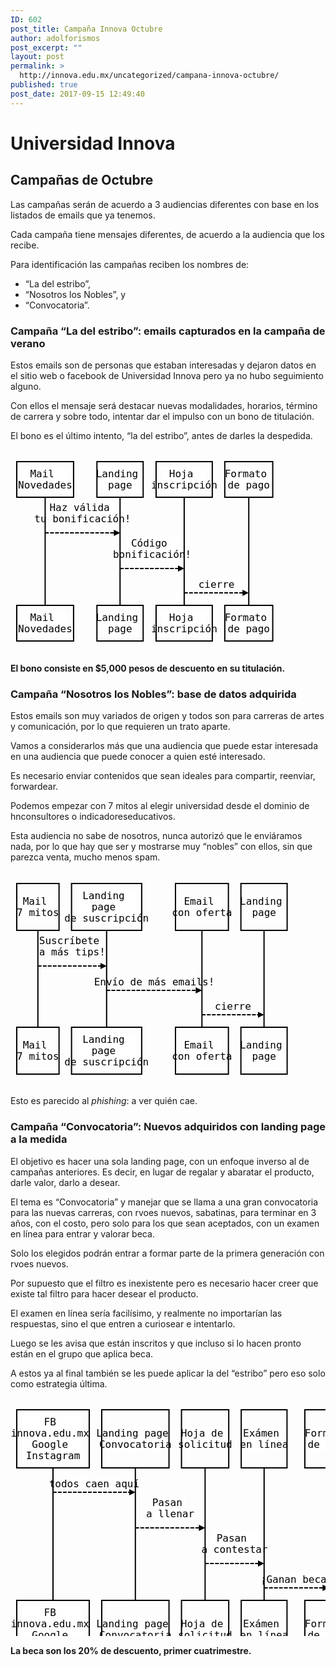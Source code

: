 ```yaml
---
ID: 602
post_title: Campaña Innova Octubre
author: adolforismos
post_excerpt: ""
layout: post
permalink: >
  http://innova.edu.mx/uncategorized/campana-innova-octubre/
published: true
post_date: 2017-09-15 12:49:40
---
```

<h1 id="universidad-innova">Universidad Innova</h1>

<h2 id="campañas-de-octubre">Campañas de Octubre</h2>

Las campañas serán de acuerdo a 3 audiencias diferentes con base en los listados de emails que ya tenemos.

Cada campaña tiene mensajes diferentes, de acuerdo a la audiencia que los recibe.

Para identificación las campañas reciben los nombres de:

<ul>
<li>“La del estribo”, </li>
<li>“Nosotros los Nobles”, y</li>
<li>“Convocatoria”.</li>
</ul>

<h3 id="campaña-la-del-estribo-emails-capturados-en-la-campaña-de-verano">Campaña “La del estribo”: emails capturados en la campaña de verano</h3>

Estos emails son de personas que estaban interesadas y dejaron datos en el sitio web o facebook de Universidad Innova pero ya no hubo seguimiento alguno.

Con ellos el mensaje será destacar nuevas modalidades, horarios, término de carrera y sobre todo, intentar dar el impulso con un bono de titulación.

El bono es el último intento, “la del estribo”, antes de darles la despedida.

<div class="sequence-diagram"><svg height="327" version="1.1" width="449.578125" xmlns="http://www.w3.org/2000/svg" xmlns:xlink="http://www.w3.org/1999/xlink" style="overflow: hidden; position: relative; top: -0.984375px;"><desc style="-webkit-tap-highlight-color: rgba(0, 0, 0, 0);">Created with Raphaël 2.1.2</desc><defs style="-webkit-tap-highlight-color: rgba(0, 0, 0, 0);"><path stroke-linecap="round" d="M5,0 0,2.5 5,5z" id="raphael-marker-block" style="-webkit-tap-highlight-color: rgba(0, 0, 0, 0);"></path><marker id="raphael-marker-endblock55-obj7281" markerHeight="5" markerWidth="5" orient="auto" refX="2.5" refY="2.5" style="-webkit-tap-highlight-color: rgba(0, 0, 0, 0);"><use xmlns:xlink="http://www.w3.org/1999/xlink" xlink:href="#raphael-marker-block" transform="rotate(180 2.5 2.5) scale(1,1)" stroke-width="1.0000" fill="#000" stroke="none" style="-webkit-tap-highlight-color: rgba(0, 0, 0, 0);"></use></marker><marker id="raphael-marker-endblock55-obj7284" markerHeight="5" markerWidth="5" orient="auto" refX="2.5" refY="2.5" style="-webkit-tap-highlight-color: rgba(0, 0, 0, 0);"><use xmlns:xlink="http://www.w3.org/1999/xlink" xlink:href="#raphael-marker-block" transform="rotate(180 2.5 2.5) scale(1,1)" stroke-width="1.0000" fill="#000" stroke="none" style="-webkit-tap-highlight-color: rgba(0, 0, 0, 0);"></use></marker><marker id="raphael-marker-endblock55-obj7287" markerHeight="5" markerWidth="5" orient="auto" refX="2.5" refY="2.5" style="-webkit-tap-highlight-color: rgba(0, 0, 0, 0);"><use xmlns:xlink="http://www.w3.org/1999/xlink" xlink:href="#raphael-marker-block" transform="rotate(180 2.5 2.5) scale(1,1)" stroke-width="1.0000" fill="#000" stroke="none" style="-webkit-tap-highlight-color: rgba(0, 0, 0, 0);"></use></marker></defs><rect x="10" y="20" width="90.921875" height="57" rx="0" ry="0" fill="none" stroke="#000000" stroke-width="2" style="-webkit-tap-highlight-color: rgba(0, 0, 0, 0);"></rect><rect x="20.34375" y="30" width="70.921875" height="37" rx="0" ry="0" fill="#ffffff" stroke="none" style="-webkit-tap-highlight-color: rgba(0, 0, 0, 0);"></rect><text x="55.4609375" y="48.5" text-anchor="middle" font-family="Andale Mono, monospace" font-size="16px" stroke="none" fill="#000000" style="-webkit-tap-highlight-color: rgba(0, 0, 0, 0); text-anchor: middle; font-family: &quot;Andale Mono&quot;, monospace; font-size: 16px;"><tspan dy="-3.5" style="-webkit-tap-highlight-color: rgba(0, 0, 0, 0);">Mail </tspan><tspan dy="18" x="55.4609375" style="-webkit-tap-highlight-color: rgba(0, 0, 0, 0);"> Novedades</tspan></text><rect x="10" y="250" width="90.921875" height="57" rx="0" ry="0" fill="none" stroke="#000000" stroke-width="2" style="-webkit-tap-highlight-color: rgba(0, 0, 0, 0);"></rect><rect x="20.34375" y="260" width="70.921875" height="37" rx="0" ry="0" fill="#ffffff" stroke="none" style="-webkit-tap-highlight-color: rgba(0, 0, 0, 0);"></rect><text x="55.4609375" y="278.5" text-anchor="middle" font-family="Andale Mono, monospace" font-size="16px" stroke="none" fill="#000000" style="-webkit-tap-highlight-color: rgba(0, 0, 0, 0); text-anchor: middle; font-family: &quot;Andale Mono&quot;, monospace; font-size: 16px;"><tspan dy="-3.5" style="-webkit-tap-highlight-color: rgba(0, 0, 0, 0);">Mail </tspan><tspan dy="18" x="55.4609375" style="-webkit-tap-highlight-color: rgba(0, 0, 0, 0);"> Novedades</tspan></text><path fill="none" stroke="#000000" d="M55.4609375,77L55.4609375,250" stroke-width="2" style="-webkit-tap-highlight-color: rgba(0, 0, 0, 0);"></path><rect x="138.28125" y="20" width="73.984375" height="57" rx="0" ry="0" fill="none" stroke="#000000" stroke-width="2" style="-webkit-tap-highlight-color: rgba(0, 0, 0, 0);"></rect><rect x="148.265625" y="30" width="53.984375" height="37" rx="0" ry="0" fill="#ffffff" stroke="none" style="-webkit-tap-highlight-color: rgba(0, 0, 0, 0);"></rect><text x="175.2734375" y="48.5" text-anchor="middle" font-family="Andale Mono, monospace" font-size="16px" stroke="none" fill="#000000" style="-webkit-tap-highlight-color: rgba(0, 0, 0, 0); text-anchor: middle; font-family: &quot;Andale Mono&quot;, monospace; font-size: 16px;"><tspan dy="-3.5" style="-webkit-tap-highlight-color: rgba(0, 0, 0, 0);">Landing </tspan><tspan dy="18" x="175.2734375" style="-webkit-tap-highlight-color: rgba(0, 0, 0, 0);"> page</tspan></text><rect x="138.28125" y="250" width="73.984375" height="57" rx="0" ry="0" fill="none" stroke="#000000" stroke-width="2" style="-webkit-tap-highlight-color: rgba(0, 0, 0, 0);"></rect><rect x="148.265625" y="260" width="53.984375" height="37" rx="0" ry="0" fill="#ffffff" stroke="none" style="-webkit-tap-highlight-color: rgba(0, 0, 0, 0);"></rect><text x="175.2734375" y="278.5" text-anchor="middle" font-family="Andale Mono, monospace" font-size="16px" stroke="none" fill="#000000" style="-webkit-tap-highlight-color: rgba(0, 0, 0, 0); text-anchor: middle; font-family: &quot;Andale Mono&quot;, monospace; font-size: 16px;"><tspan dy="-3.5" style="-webkit-tap-highlight-color: rgba(0, 0, 0, 0);">Landing </tspan><tspan dy="18" x="175.2734375" style="-webkit-tap-highlight-color: rgba(0, 0, 0, 0);"> page</tspan></text><path fill="none" stroke="#000000" d="M175.2734375,77L175.2734375,250" stroke-width="2" style="-webkit-tap-highlight-color: rgba(0, 0, 0, 0);"></path><rect x="232.96875" y="20" width="89.890625" height="57" rx="0" ry="0" fill="none" stroke="#000000" stroke-width="2" style="-webkit-tap-highlight-color: rgba(0, 0, 0, 0);"></rect><rect x="243.359375" y="30" width="69.890625" height="37" rx="0" ry="0" fill="#ffffff" stroke="none" style="-webkit-tap-highlight-color: rgba(0, 0, 0, 0);"></rect><text x="277.9140625" y="48.5" text-anchor="middle" font-family="Andale Mono, monospace" font-size="16px" stroke="none" fill="#000000" style="-webkit-tap-highlight-color: rgba(0, 0, 0, 0); text-anchor: middle; font-family: &quot;Andale Mono&quot;, monospace; font-size: 16px;"><tspan dy="-3.5" style="-webkit-tap-highlight-color: rgba(0, 0, 0, 0);">Hoja </tspan><tspan dy="18" x="277.9140625" style="-webkit-tap-highlight-color: rgba(0, 0, 0, 0);"> inscripción</tspan></text><rect x="232.96875" y="250" width="89.890625" height="57" rx="0" ry="0" fill="none" stroke="#000000" stroke-width="2" style="-webkit-tap-highlight-color: rgba(0, 0, 0, 0);"></rect><rect x="243.359375" y="260" width="69.890625" height="37" rx="0" ry="0" fill="#ffffff" stroke="none" style="-webkit-tap-highlight-color: rgba(0, 0, 0, 0);"></rect><text x="277.9140625" y="278.5" text-anchor="middle" font-family="Andale Mono, monospace" font-size="16px" stroke="none" fill="#000000" style="-webkit-tap-highlight-color: rgba(0, 0, 0, 0); text-anchor: middle; font-family: &quot;Andale Mono&quot;, monospace; font-size: 16px;"><tspan dy="-3.5" style="-webkit-tap-highlight-color: rgba(0, 0, 0, 0);">Hoja </tspan><tspan dy="18" x="277.9140625" style="-webkit-tap-highlight-color: rgba(0, 0, 0, 0);"> inscripción</tspan></text><path fill="none" stroke="#000000" d="M277.9140625,77L277.9140625,250" stroke-width="2" style="-webkit-tap-highlight-color: rgba(0, 0, 0, 0);"></path><rect x="342.859375" y="20" width="76.71875" height="57" rx="0" ry="0" fill="none" stroke="#000000" stroke-width="2" style="-webkit-tap-highlight-color: rgba(0, 0, 0, 0);"></rect><rect x="352.84375" y="30" width="56.71875" height="37" rx="0" ry="0" fill="#ffffff" stroke="none" style="-webkit-tap-highlight-color: rgba(0, 0, 0, 0);"></rect><text x="381.21875" y="48.5" text-anchor="middle" font-family="Andale Mono, monospace" font-size="16px" stroke="none" fill="#000000" style="-webkit-tap-highlight-color: rgba(0, 0, 0, 0); text-anchor: middle; font-family: &quot;Andale Mono&quot;, monospace; font-size: 16px;"><tspan dy="-3.5" style="-webkit-tap-highlight-color: rgba(0, 0, 0, 0);">Formato </tspan><tspan dy="18" x="381.21875" style="-webkit-tap-highlight-color: rgba(0, 0, 0, 0);"> de pago</tspan></text><rect x="342.859375" y="250" width="76.71875" height="57" rx="0" ry="0" fill="none" stroke="#000000" stroke-width="2" style="-webkit-tap-highlight-color: rgba(0, 0, 0, 0);"></rect><rect x="352.84375" y="260" width="56.71875" height="37" rx="0" ry="0" fill="#ffffff" stroke="none" style="-webkit-tap-highlight-color: rgba(0, 0, 0, 0);"></rect><text x="381.21875" y="278.5" text-anchor="middle" font-family="Andale Mono, monospace" font-size="16px" stroke="none" fill="#000000" style="-webkit-tap-highlight-color: rgba(0, 0, 0, 0); text-anchor: middle; font-family: &quot;Andale Mono&quot;, monospace; font-size: 16px;"><tspan dy="-3.5" style="-webkit-tap-highlight-color: rgba(0, 0, 0, 0);">Formato </tspan><tspan dy="18" x="381.21875" style="-webkit-tap-highlight-color: rgba(0, 0, 0, 0);"> de pago</tspan></text><path fill="none" stroke="#000000" d="M381.21875,77L381.21875,250" stroke-width="2" style="-webkit-tap-highlight-color: rgba(0, 0, 0, 0);"></path><rect x="65.28125" y="83.5" width="99.8125" height="37" rx="0" ry="0" fill="#ffffff" stroke="none" style="-webkit-tap-highlight-color: rgba(0, 0, 0, 0);"></rect><text x="115.3671875" y="102" text-anchor="middle" font-family="Andale Mono, monospace" font-size="16px" stroke="none" fill="#000000" style="-webkit-tap-highlight-color: rgba(0, 0, 0, 0); text-anchor: middle; font-family: &quot;Andale Mono&quot;, monospace; font-size: 16px;"><tspan dy="-3.5" style="-webkit-tap-highlight-color: rgba(0, 0, 0, 0);">Haz válida </tspan><tspan dy="18" x="115.3671875" style="-webkit-tap-highlight-color: rgba(0, 0, 0, 0);"> tu bonificación!</tspan></text><path fill="none" stroke="#000000" d="M55.4609375,134C55.4609375,134,147.6023552417755,134,170.27778226416558,134" stroke-width="2" marker-end="url(#raphael-marker-endblock55-obj7281)" stroke-dasharray="6,2" style="-webkit-tap-highlight-color: rgba(0, 0, 0, 0);"></path><rect x="185.59375" y="140.5" width="82.640625" height="37" rx="0" ry="0" fill="#ffffff" stroke="none" style="-webkit-tap-highlight-color: rgba(0, 0, 0, 0);"></rect><text x="226.59375" y="159" text-anchor="middle" font-family="Andale Mono, monospace" font-size="16px" stroke="none" fill="#000000" style="-webkit-tap-highlight-color: rgba(0, 0, 0, 0); text-anchor: middle; font-family: &quot;Andale Mono&quot;, monospace; font-size: 16px;"><tspan dy="-3.5" style="-webkit-tap-highlight-color: rgba(0, 0, 0, 0);">Código </tspan><tspan dy="18" x="226.59375" style="-webkit-tap-highlight-color: rgba(0, 0, 0, 0);"> bonificación!</tspan></text><path fill="none" stroke="#000000" d="M175.2734375,191C175.2734375,191,252.3303121784702,191,272.91142079620613,191" stroke-width="2" marker-end="url(#raphael-marker-endblock55-obj7284)" stroke-dasharray="6,2" style="-webkit-tap-highlight-color: rgba(0, 0, 0, 0);"></path><rect x="310.71875" y="206.5" width="37.21875" height="19" rx="0" ry="0" fill="#ffffff" stroke="none" style="-webkit-tap-highlight-color: rgba(0, 0, 0, 0);"></rect><text x="329.56640625" y="216" text-anchor="middle" font-family="Andale Mono, monospace" font-size="16px" stroke="none" fill="#000000" style="-webkit-tap-highlight-color: rgba(0, 0, 0, 0); text-anchor: middle; font-family: &quot;Andale Mono&quot;, monospace; font-size: 16px;"><tspan dy="5.5" style="-webkit-tap-highlight-color: rgba(0, 0, 0, 0);">cierre</tspan></text><path fill="none" stroke="#000000" d="M277.9140625,230C277.9140625,230,355.55691401986405,230,376.2187080034216,230" stroke-width="2" marker-end="url(#raphael-marker-endblock55-obj7287)" stroke-dasharray="6,2" style="-webkit-tap-highlight-color: rgba(0, 0, 0, 0);"></path></svg></div>

<strong>El bono consiste en $5,000 pesos de descuento en su titulación.</strong>

<h3 id="campaña-nosotros-los-nobles-base-de-datos-adquirida">Campaña “Nosotros los Nobles”: base de datos adquirida</h3>

Estos emails son muy variados de origen y todos son para carreras de artes y comunicación, por lo que requieren un trato aparte.

Vamos a considerarlos más que una audiencia que puede estar interesada en una audiencia que puede conocer a quien esté interesado.

Es necesario enviar contenidos que sean ideales para compartir, reenviar, forwardear.

Podemos empezar con 7 mitos al elegir universidad desde el dominio de hnconsultores o indicadoreseducativos.

Esta audiencia no sabe de nosotros, nunca autorizó que le enviáramos nada, por lo que hay que ser y mostrarse muy “nobles” con ellos, sin que parezca venta, mucho menos spam.

<div class="sequence-diagram"><svg height="345" version="1.1" width="472.6328125" xmlns="http://www.w3.org/2000/svg" xmlns:xlink="http://www.w3.org/1999/xlink" style="overflow: hidden; position: relative; top: -0.546875px;"><desc style="-webkit-tap-highlight-color: rgba(0, 0, 0, 0);">Created with Raphaël 2.1.2</desc><defs style="-webkit-tap-highlight-color: rgba(0, 0, 0, 0);"><marker id="raphael-marker-endblock55-obj7677" markerHeight="5" markerWidth="5" orient="auto" refX="2.5" refY="2.5" style="-webkit-tap-highlight-color: rgba(0, 0, 0, 0);"><use xmlns:xlink="http://www.w3.org/1999/xlink" xlink:href="#raphael-marker-block" transform="rotate(180 2.5 2.5) scale(1,1)" stroke-width="1.0000" fill="#000" stroke="none" style="-webkit-tap-highlight-color: rgba(0, 0, 0, 0);"></use></marker><marker id="raphael-marker-endblock55-obj7680" markerHeight="5" markerWidth="5" orient="auto" refX="2.5" refY="2.5" style="-webkit-tap-highlight-color: rgba(0, 0, 0, 0);"><use xmlns:xlink="http://www.w3.org/1999/xlink" xlink:href="#raphael-marker-block" transform="rotate(180 2.5 2.5) scale(1,1)" stroke-width="1.0000" fill="#000" stroke="none" style="-webkit-tap-highlight-color: rgba(0, 0, 0, 0);"></use></marker><marker id="raphael-marker-endblock55-obj7683" markerHeight="5" markerWidth="5" orient="auto" refX="2.5" refY="2.5" style="-webkit-tap-highlight-color: rgba(0, 0, 0, 0);"><use xmlns:xlink="http://www.w3.org/1999/xlink" xlink:href="#raphael-marker-block" transform="rotate(180 2.5 2.5) scale(1,1)" stroke-width="1.0000" fill="#000" stroke="none" style="-webkit-tap-highlight-color: rgba(0, 0, 0, 0);"></use></marker></defs><rect x="10" y="20" width="67.65625" height="75" rx="0" ry="0" fill="none" stroke="#000000" stroke-width="2" style="-webkit-tap-highlight-color: rgba(0, 0, 0, 0);"></rect><rect x="19.84375" y="39" width="47.65625" height="37" rx="0" ry="0" fill="#ffffff" stroke="none" style="-webkit-tap-highlight-color: rgba(0, 0, 0, 0);"></rect><text x="43.828125" y="57.5" text-anchor="middle" font-family="Andale Mono, monospace" font-size="16px" stroke="none" fill="#000000" style="-webkit-tap-highlight-color: rgba(0, 0, 0, 0); text-anchor: middle; font-family: &quot;Andale Mono&quot;, monospace; font-size: 16px;"><tspan dy="-3.5" style="-webkit-tap-highlight-color: rgba(0, 0, 0, 0);">Mail </tspan><tspan dy="18" x="43.828125" style="-webkit-tap-highlight-color: rgba(0, 0, 0, 0);"> 7 mitos</tspan></text><rect x="10" y="250" width="67.65625" height="75" rx="0" ry="0" fill="none" stroke="#000000" stroke-width="2" style="-webkit-tap-highlight-color: rgba(0, 0, 0, 0);"></rect><rect x="19.84375" y="269" width="47.65625" height="37" rx="0" ry="0" fill="#ffffff" stroke="none" style="-webkit-tap-highlight-color: rgba(0, 0, 0, 0);"></rect><text x="43.828125" y="287.5" text-anchor="middle" font-family="Andale Mono, monospace" font-size="16px" stroke="none" fill="#000000" style="-webkit-tap-highlight-color: rgba(0, 0, 0, 0); text-anchor: middle; font-family: &quot;Andale Mono&quot;, monospace; font-size: 16px;"><tspan dy="-3.5" style="-webkit-tap-highlight-color: rgba(0, 0, 0, 0);">Mail </tspan><tspan dy="18" x="43.828125" style="-webkit-tap-highlight-color: rgba(0, 0, 0, 0);"> 7 mitos</tspan></text><path fill="none" stroke="#000000" d="M43.828125,95L43.828125,250" stroke-width="2" style="-webkit-tap-highlight-color: rgba(0, 0, 0, 0);"></path><rect x="97.65625" y="20" width="112.234375" height="75" rx="0" ry="0" fill="none" stroke="#000000" stroke-width="2" style="-webkit-tap-highlight-color: rgba(0, 0, 0, 0);"></rect><rect x="107.546875" y="30" width="92.234375" height="55" rx="0" ry="0" fill="#ffffff" stroke="none" style="-webkit-tap-highlight-color: rgba(0, 0, 0, 0);"></rect><text x="153.7734375" y="57.5" text-anchor="middle" font-family="Andale Mono, monospace" font-size="16px" stroke="none" fill="#000000" style="-webkit-tap-highlight-color: rgba(0, 0, 0, 0); text-anchor: middle; font-family: &quot;Andale Mono&quot;, monospace; font-size: 16px;"><tspan dy="-12.5" style="-webkit-tap-highlight-color: rgba(0, 0, 0, 0);">Landing </tspan><tspan dy="18" x="153.7734375" style="-webkit-tap-highlight-color: rgba(0, 0, 0, 0);"> page </tspan><tspan dy="18" x="153.7734375" style="-webkit-tap-highlight-color: rgba(0, 0, 0, 0);"> de suscripción</tspan></text><rect x="97.65625" y="250" width="112.234375" height="75" rx="0" ry="0" fill="none" stroke="#000000" stroke-width="2" style="-webkit-tap-highlight-color: rgba(0, 0, 0, 0);"></rect><rect x="107.546875" y="260" width="92.234375" height="55" rx="0" ry="0" fill="#ffffff" stroke="none" style="-webkit-tap-highlight-color: rgba(0, 0, 0, 0);"></rect><text x="153.7734375" y="287.5" text-anchor="middle" font-family="Andale Mono, monospace" font-size="16px" stroke="none" fill="#000000" style="-webkit-tap-highlight-color: rgba(0, 0, 0, 0); text-anchor: middle; font-family: &quot;Andale Mono&quot;, monospace; font-size: 16px;"><tspan dy="-12.5" style="-webkit-tap-highlight-color: rgba(0, 0, 0, 0);">Landing </tspan><tspan dy="18" x="153.7734375" style="-webkit-tap-highlight-color: rgba(0, 0, 0, 0);"> page </tspan><tspan dy="18" x="153.7734375" style="-webkit-tap-highlight-color: rgba(0, 0, 0, 0);"> de suscripción</tspan></text><path fill="none" stroke="#000000" d="M153.7734375,95L153.7734375,250" stroke-width="2" style="-webkit-tap-highlight-color: rgba(0, 0, 0, 0);"></path><rect x="263.9609375" y="20" width="84.6875" height="75" rx="0" ry="0" fill="none" stroke="#000000" stroke-width="2" style="-webkit-tap-highlight-color: rgba(0, 0, 0, 0);"></rect><rect x="273.609375" y="39" width="64.6875" height="37" rx="0" ry="0" fill="#ffffff" stroke="none" style="-webkit-tap-highlight-color: rgba(0, 0, 0, 0);"></rect><text x="306.3046875" y="57.5" text-anchor="middle" font-family="Andale Mono, monospace" font-size="16px" stroke="none" fill="#000000" style="-webkit-tap-highlight-color: rgba(0, 0, 0, 0); text-anchor: middle; font-family: &quot;Andale Mono&quot;, monospace; font-size: 16px;"><tspan dy="-3.5" style="-webkit-tap-highlight-color: rgba(0, 0, 0, 0);">Email </tspan><tspan dy="18" x="306.3046875" style="-webkit-tap-highlight-color: rgba(0, 0, 0, 0);"> con oferta</tspan></text><rect x="263.9609375" y="250" width="84.6875" height="75" rx="0" ry="0" fill="none" stroke="#000000" stroke-width="2" style="-webkit-tap-highlight-color: rgba(0, 0, 0, 0);"></rect><rect x="273.609375" y="269" width="64.6875" height="37" rx="0" ry="0" fill="#ffffff" stroke="none" style="-webkit-tap-highlight-color: rgba(0, 0, 0, 0);"></rect><text x="306.3046875" y="287.5" text-anchor="middle" font-family="Andale Mono, monospace" font-size="16px" stroke="none" fill="#000000" style="-webkit-tap-highlight-color: rgba(0, 0, 0, 0); text-anchor: middle; font-family: &quot;Andale Mono&quot;, monospace; font-size: 16px;"><tspan dy="-3.5" style="-webkit-tap-highlight-color: rgba(0, 0, 0, 0);">Email </tspan><tspan dy="18" x="306.3046875" style="-webkit-tap-highlight-color: rgba(0, 0, 0, 0);"> con oferta</tspan></text><path fill="none" stroke="#000000" d="M306.3046875,95L306.3046875,250" stroke-width="2" style="-webkit-tap-highlight-color: rgba(0, 0, 0, 0);"></path><rect x="368.6484375" y="20" width="73.984375" height="75" rx="0" ry="0" fill="none" stroke="#000000" stroke-width="2" style="-webkit-tap-highlight-color: rgba(0, 0, 0, 0);"></rect><rect x="378.640625" y="39" width="53.984375" height="37" rx="0" ry="0" fill="#ffffff" stroke="none" style="-webkit-tap-highlight-color: rgba(0, 0, 0, 0);"></rect><text x="405.640625" y="57.5" text-anchor="middle" font-family="Andale Mono, monospace" font-size="16px" stroke="none" fill="#000000" style="-webkit-tap-highlight-color: rgba(0, 0, 0, 0); text-anchor: middle; font-family: &quot;Andale Mono&quot;, monospace; font-size: 16px;"><tspan dy="-3.5" style="-webkit-tap-highlight-color: rgba(0, 0, 0, 0);">Landing </tspan><tspan dy="18" x="405.640625" style="-webkit-tap-highlight-color: rgba(0, 0, 0, 0);"> page</tspan></text><rect x="368.6484375" y="250" width="73.984375" height="75" rx="0" ry="0" fill="none" stroke="#000000" stroke-width="2" style="-webkit-tap-highlight-color: rgba(0, 0, 0, 0);"></rect><rect x="378.640625" y="269" width="53.984375" height="37" rx="0" ry="0" fill="#ffffff" stroke="none" style="-webkit-tap-highlight-color: rgba(0, 0, 0, 0);"></rect><text x="405.640625" y="287.5" text-anchor="middle" font-family="Andale Mono, monospace" font-size="16px" stroke="none" fill="#000000" style="-webkit-tap-highlight-color: rgba(0, 0, 0, 0); text-anchor: middle; font-family: &quot;Andale Mono&quot;, monospace; font-size: 16px;"><tspan dy="-3.5" style="-webkit-tap-highlight-color: rgba(0, 0, 0, 0);">Landing </tspan><tspan dy="18" x="405.640625" style="-webkit-tap-highlight-color: rgba(0, 0, 0, 0);"> page</tspan></text><path fill="none" stroke="#000000" d="M405.640625,95L405.640625,250" stroke-width="2" style="-webkit-tap-highlight-color: rgba(0, 0, 0, 0);"></path><rect x="63.21875" y="101.5" width="70.15625" height="37" rx="0" ry="0" fill="#ffffff" stroke="none" style="-webkit-tap-highlight-color: rgba(0, 0, 0, 0);"></rect><text x="98.80078125" y="120" text-anchor="middle" font-family="Andale Mono, monospace" font-size="16px" stroke="none" fill="#000000" style="-webkit-tap-highlight-color: rgba(0, 0, 0, 0); text-anchor: middle; font-family: &quot;Andale Mono&quot;, monospace; font-size: 16px;"><tspan dy="-3.5" style="-webkit-tap-highlight-color: rgba(0, 0, 0, 0);">Suscríbete </tspan><tspan dy="18" x="98.80078125" style="-webkit-tap-highlight-color: rgba(0, 0, 0, 0);"> a más tips!</tspan></text><path fill="none" stroke="#000000" d="M43.828125,152C43.828125,152,127.25510323047638,152,148.76362105552107,152" stroke-width="2" marker-end="url(#raphael-marker-endblock55-obj7677)" stroke-dasharray="6,2" style="-webkit-tap-highlight-color: rgba(0, 0, 0, 0);"></path><rect x="164.09375" y="167.5" width="132.53125" height="19" rx="0" ry="0" fill="#ffffff" stroke="none" style="-webkit-tap-highlight-color: rgba(0, 0, 0, 0);"></rect><text x="230.0390625" y="177" text-anchor="middle" font-family="Andale Mono, monospace" font-size="16px" stroke="none" fill="#000000" style="-webkit-tap-highlight-color: rgba(0, 0, 0, 0); text-anchor: middle; font-family: &quot;Andale Mono&quot;, monospace; font-size: 16px;"><tspan dy="5.5" style="-webkit-tap-highlight-color: rgba(0, 0, 0, 0);">Envío de más emails!</tspan></text><path fill="none" stroke="#000000" d="M153.7734375,191C153.7734375,191,274.962269352749,191,301.29480361762853,191" stroke-width="2" marker-end="url(#raphael-marker-endblock55-obj7680)" stroke-dasharray="6,2" style="-webkit-tap-highlight-color: rgba(0, 0, 0, 0);"></path><rect x="337.125" y="206.5" width="37.21875" height="19" rx="0" ry="0" fill="#ffffff" stroke="none" style="-webkit-tap-highlight-color: rgba(0, 0, 0, 0);"></rect><text x="355.97265625" y="216" text-anchor="middle" font-family="Andale Mono, monospace" font-size="16px" stroke="none" fill="#000000" style="-webkit-tap-highlight-color: rgba(0, 0, 0, 0); text-anchor: middle; font-family: &quot;Andale Mono&quot;, monospace; font-size: 16px;"><tspan dy="5.5" style="-webkit-tap-highlight-color: rgba(0, 0, 0, 0);">cierre</tspan></text><path fill="none" stroke="#000000" d="M306.3046875,230C306.3046875,230,380.50282826274633,230,400.64646413388255,230" stroke-width="2" marker-end="url(#raphael-marker-endblock55-obj7683)" stroke-dasharray="6,2" style="-webkit-tap-highlight-color: rgba(0, 0, 0, 0);"></path></svg></div>

Esto es parecido al <em>phishing</em>: a ver quién cae.

<h3 id="campaña-convocatoria-nuevos-adquiridos-con-landing-page-a-la-medida">Campaña “Convocatoria”: Nuevos adquiridos con landing page a la medida</h3>

El objetivo es hacer una sola landing page, con un enfoque inverso al de campañas anteriores. Es decir, en lugar de regalar y abaratar el producto, darle valor, darlo a desear.

El tema es “Convocatoria” y manejar que se llama a una gran convocatoria para las nuevas carreras, con rvoes nuevos, sabatinas, para terminar en 3 años, con el costo, pero solo para los que sean aceptados, con un examen en línea para entrar y valorar beca.

Solo los elegidos podrán entrar a formar parte de la primera generación con rvoes nuevos.

Por supuesto que el filtro es inexistente pero es necesario hacer creer que existe tal filtro para hacer desear el producto.

El examen en línea sería facilísimo, y realmente no importarían las respuestas, sino el que entren a curiosear e intentarlo.

Luego se les avisa que están inscritos y que incluso si lo hacen pronto están en el grupo que aplica beca.

A estos ya al final también se les puede aplicar la del “estribo” pero eso solo como estrategia última.

<div class="sequence-diagram"><svg height="438" version="1.1" width="577.6640625" xmlns="http://www.w3.org/2000/svg" xmlns:xlink="http://www.w3.org/1999/xlink" style="overflow: hidden; position: relative; top: -0.703125px;"><desc style="-webkit-tap-highlight-color: rgba(0, 0, 0, 0);">Created with Raphaël 2.1.2</desc><defs style="-webkit-tap-highlight-color: rgba(0, 0, 0, 0);"><marker id="raphael-marker-endblock55-obj8402" markerHeight="5" markerWidth="5" orient="auto" refX="2.5" refY="2.5" style="-webkit-tap-highlight-color: rgba(0, 0, 0, 0);"><use xmlns:xlink="http://www.w3.org/1999/xlink" xlink:href="#raphael-marker-block" transform="rotate(180 2.5 2.5) scale(1,1)" stroke-width="1.0000" fill="#000" stroke="none" style="-webkit-tap-highlight-color: rgba(0, 0, 0, 0);"></use></marker><marker id="raphael-marker-endblock55-obj8405" markerHeight="5" markerWidth="5" orient="auto" refX="2.5" refY="2.5" style="-webkit-tap-highlight-color: rgba(0, 0, 0, 0);"><use xmlns:xlink="http://www.w3.org/1999/xlink" xlink:href="#raphael-marker-block" transform="rotate(180 2.5 2.5) scale(1,1)" stroke-width="1.0000" fill="#000" stroke="none" style="-webkit-tap-highlight-color: rgba(0, 0, 0, 0);"></use></marker><marker id="raphael-marker-endblock55-obj8408" markerHeight="5" markerWidth="5" orient="auto" refX="2.5" refY="2.5" style="-webkit-tap-highlight-color: rgba(0, 0, 0, 0);"><use xmlns:xlink="http://www.w3.org/1999/xlink" xlink:href="#raphael-marker-block" transform="rotate(180 2.5 2.5) scale(1,1)" stroke-width="1.0000" fill="#000" stroke="none" style="-webkit-tap-highlight-color: rgba(0, 0, 0, 0);"></use></marker><marker id="raphael-marker-endblock55-obj8411" markerHeight="5" markerWidth="5" orient="auto" refX="2.5" refY="2.5" style="-webkit-tap-highlight-color: rgba(0, 0, 0, 0);"><use xmlns:xlink="http://www.w3.org/1999/xlink" xlink:href="#raphael-marker-block" transform="rotate(180 2.5 2.5) scale(1,1)" stroke-width="1.0000" fill="#000" stroke="none" style="-webkit-tap-highlight-color: rgba(0, 0, 0, 0);"></use></marker></defs><rect x="10" y="20" width="115.984375" height="93" rx="0" ry="0" fill="none" stroke="#000000" stroke-width="2" style="-webkit-tap-highlight-color: rgba(0, 0, 0, 0);"></rect><rect x="19.984375" y="30" width="95.984375" height="73" rx="0" ry="0" fill="#ffffff" stroke="none" style="-webkit-tap-highlight-color: rgba(0, 0, 0, 0);"></rect><text x="67.9921875" y="66.5" text-anchor="middle" font-family="Andale Mono, monospace" font-size="16px" stroke="none" fill="#000000" style="-webkit-tap-highlight-color: rgba(0, 0, 0, 0); text-anchor: middle; font-family: &quot;Andale Mono&quot;, monospace; font-size: 16px;"><tspan dy="-21.5" style="-webkit-tap-highlight-color: rgba(0, 0, 0, 0);">FB </tspan><tspan dy="18" x="67.9921875" style="-webkit-tap-highlight-color: rgba(0, 0, 0, 0);"> innova.edu.mx </tspan><tspan dy="18" x="67.9921875" style="-webkit-tap-highlight-color: rgba(0, 0, 0, 0);">  Google </tspan><tspan dy="18" x="67.9921875" style="-webkit-tap-highlight-color: rgba(0, 0, 0, 0);"> Instagram</tspan></text><rect x="10" y="325" width="115.984375" height="93" rx="0" ry="0" fill="none" stroke="#000000" stroke-width="2" style="-webkit-tap-highlight-color: rgba(0, 0, 0, 0);"></rect><rect x="19.984375" y="335" width="95.984375" height="73" rx="0" ry="0" fill="#ffffff" stroke="none" style="-webkit-tap-highlight-color: rgba(0, 0, 0, 0);"></rect><text x="67.9921875" y="371.5" text-anchor="middle" font-family="Andale Mono, monospace" font-size="16px" stroke="none" fill="#000000" style="-webkit-tap-highlight-color: rgba(0, 0, 0, 0); text-anchor: middle; font-family: &quot;Andale Mono&quot;, monospace; font-size: 16px;"><tspan dy="-21.5" style="-webkit-tap-highlight-color: rgba(0, 0, 0, 0);">FB </tspan><tspan dy="18" x="67.9921875" style="-webkit-tap-highlight-color: rgba(0, 0, 0, 0);"> innova.edu.mx </tspan><tspan dy="18" x="67.9921875" style="-webkit-tap-highlight-color: rgba(0, 0, 0, 0);">  Google </tspan><tspan dy="18" x="67.9921875" style="-webkit-tap-highlight-color: rgba(0, 0, 0, 0);"> Instagram</tspan></text><path fill="none" stroke="#000000" d="M67.9921875,113L67.9921875,325" stroke-width="2" style="-webkit-tap-highlight-color: rgba(0, 0, 0, 0);"></path><rect x="145.984375" y="20" width="107.59375" height="93" rx="0" ry="0" fill="none" stroke="#000000" stroke-width="2" style="-webkit-tap-highlight-color: rgba(0, 0, 0, 0);"></rect><rect x="155.96875" y="48" width="87.59375" height="37" rx="0" ry="0" fill="#ffffff" stroke="none" style="-webkit-tap-highlight-color: rgba(0, 0, 0, 0);"></rect><text x="199.78125" y="66.5" text-anchor="middle" font-family="Andale Mono, monospace" font-size="16px" stroke="none" fill="#000000" style="-webkit-tap-highlight-color: rgba(0, 0, 0, 0); text-anchor: middle; font-family: &quot;Andale Mono&quot;, monospace; font-size: 16px;"><tspan dy="-3.5" style="-webkit-tap-highlight-color: rgba(0, 0, 0, 0);">Landing page </tspan><tspan dy="18" x="199.78125" style="-webkit-tap-highlight-color: rgba(0, 0, 0, 0);"> Convocatoria</tspan></text><rect x="145.984375" y="325" width="107.59375" height="93" rx="0" ry="0" fill="none" stroke="#000000" stroke-width="2" style="-webkit-tap-highlight-color: rgba(0, 0, 0, 0);"></rect><rect x="155.96875" y="353" width="87.59375" height="37" rx="0" ry="0" fill="#ffffff" stroke="none" style="-webkit-tap-highlight-color: rgba(0, 0, 0, 0);"></rect><text x="199.78125" y="371.5" text-anchor="middle" font-family="Andale Mono, monospace" font-size="16px" stroke="none" fill="#000000" style="-webkit-tap-highlight-color: rgba(0, 0, 0, 0); text-anchor: middle; font-family: &quot;Andale Mono&quot;, monospace; font-size: 16px;"><tspan dy="-3.5" style="-webkit-tap-highlight-color: rgba(0, 0, 0, 0);">Landing page </tspan><tspan dy="18" x="199.78125" style="-webkit-tap-highlight-color: rgba(0, 0, 0, 0);"> Convocatoria</tspan></text><path fill="none" stroke="#000000" d="M199.78125,113L199.78125,325" stroke-width="2" style="-webkit-tap-highlight-color: rgba(0, 0, 0, 0);"></path><rect x="273.578125" y="20" width="75.59375" height="93" rx="0" ry="0" fill="none" stroke="#000000" stroke-width="2" style="-webkit-tap-highlight-color: rgba(0, 0, 0, 0);"></rect><rect x="283.40625" y="48" width="55.59375" height="37" rx="0" ry="0" fill="#ffffff" stroke="none" style="-webkit-tap-highlight-color: rgba(0, 0, 0, 0);"></rect><text x="311.375" y="66.5" text-anchor="middle" font-family="Andale Mono, monospace" font-size="16px" stroke="none" fill="#000000" style="-webkit-tap-highlight-color: rgba(0, 0, 0, 0); text-anchor: middle; font-family: &quot;Andale Mono&quot;, monospace; font-size: 16px;"><tspan dy="-3.5" style="-webkit-tap-highlight-color: rgba(0, 0, 0, 0);">Hoja de </tspan><tspan dy="18" x="311.375" style="-webkit-tap-highlight-color: rgba(0, 0, 0, 0);"> solicitud</tspan></text><rect x="273.578125" y="325" width="75.59375" height="93" rx="0" ry="0" fill="none" stroke="#000000" stroke-width="2" style="-webkit-tap-highlight-color: rgba(0, 0, 0, 0);"></rect><rect x="283.40625" y="353" width="55.59375" height="37" rx="0" ry="0" fill="#ffffff" stroke="none" style="-webkit-tap-highlight-color: rgba(0, 0, 0, 0);"></rect><text x="311.375" y="371.5" text-anchor="middle" font-family="Andale Mono, monospace" font-size="16px" stroke="none" fill="#000000" style="-webkit-tap-highlight-color: rgba(0, 0, 0, 0); text-anchor: middle; font-family: &quot;Andale Mono&quot;, monospace; font-size: 16px;"><tspan dy="-3.5" style="-webkit-tap-highlight-color: rgba(0, 0, 0, 0);">Hoja de </tspan><tspan dy="18" x="311.375" style="-webkit-tap-highlight-color: rgba(0, 0, 0, 0);"> solicitud</tspan></text><path fill="none" stroke="#000000" d="M311.375,113L311.375,325" stroke-width="2" style="-webkit-tap-highlight-color: rgba(0, 0, 0, 0);"></path><rect x="369.171875" y="20" width="73.234375" height="93" rx="0" ry="0" fill="none" stroke="#000000" stroke-width="2" style="-webkit-tap-highlight-color: rgba(0, 0, 0, 0);"></rect><rect x="379.15625" y="48" width="53.234375" height="37" rx="0" ry="0" fill="#ffffff" stroke="none" style="-webkit-tap-highlight-color: rgba(0, 0, 0, 0);"></rect><text x="405.7890625" y="66.5" text-anchor="middle" font-family="Andale Mono, monospace" font-size="16px" stroke="none" fill="#000000" style="-webkit-tap-highlight-color: rgba(0, 0, 0, 0); text-anchor: middle; font-family: &quot;Andale Mono&quot;, monospace; font-size: 16px;"><tspan dy="-3.5" style="-webkit-tap-highlight-color: rgba(0, 0, 0, 0);">Exámen </tspan><tspan dy="18" x="405.7890625" style="-webkit-tap-highlight-color: rgba(0, 0, 0, 0);"> en línea</tspan></text><rect x="369.171875" y="325" width="73.234375" height="93" rx="0" ry="0" fill="none" stroke="#000000" stroke-width="2" style="-webkit-tap-highlight-color: rgba(0, 0, 0, 0);"></rect><rect x="379.15625" y="353" width="53.234375" height="37" rx="0" ry="0" fill="#ffffff" stroke="none" style="-webkit-tap-highlight-color: rgba(0, 0, 0, 0);"></rect><text x="405.7890625" y="371.5" text-anchor="middle" font-family="Andale Mono, monospace" font-size="16px" stroke="none" fill="#000000" style="-webkit-tap-highlight-color: rgba(0, 0, 0, 0); text-anchor: middle; font-family: &quot;Andale Mono&quot;, monospace; font-size: 16px;"><tspan dy="-3.5" style="-webkit-tap-highlight-color: rgba(0, 0, 0, 0);">Exámen </tspan><tspan dy="18" x="405.7890625" style="-webkit-tap-highlight-color: rgba(0, 0, 0, 0);"> en línea</tspan></text><path fill="none" stroke="#000000" d="M405.7890625,113L405.7890625,325" stroke-width="2" style="-webkit-tap-highlight-color: rgba(0, 0, 0, 0);"></path><rect x="470.9453125" y="20" width="76.71875" height="93" rx="0" ry="0" fill="none" stroke="#000000" stroke-width="2" style="-webkit-tap-highlight-color: rgba(0, 0, 0, 0);"></rect><rect x="480.9375" y="48" width="56.71875" height="37" rx="0" ry="0" fill="#ffffff" stroke="none" style="-webkit-tap-highlight-color: rgba(0, 0, 0, 0);"></rect><text x="509.3046875" y="66.5" text-anchor="middle" font-family="Andale Mono, monospace" font-size="16px" stroke="none" fill="#000000" style="-webkit-tap-highlight-color: rgba(0, 0, 0, 0); text-anchor: middle; font-family: &quot;Andale Mono&quot;, monospace; font-size: 16px;"><tspan dy="-3.5" style="-webkit-tap-highlight-color: rgba(0, 0, 0, 0);">Formato </tspan><tspan dy="18" x="509.3046875" style="-webkit-tap-highlight-color: rgba(0, 0, 0, 0);"> de pago</tspan></text><rect x="470.9453125" y="325" width="76.71875" height="93" rx="0" ry="0" fill="none" stroke="#000000" stroke-width="2" style="-webkit-tap-highlight-color: rgba(0, 0, 0, 0);"></rect><rect x="480.9375" y="353" width="56.71875" height="37" rx="0" ry="0" fill="#ffffff" stroke="none" style="-webkit-tap-highlight-color: rgba(0, 0, 0, 0);"></rect><text x="509.3046875" y="371.5" text-anchor="middle" font-family="Andale Mono, monospace" font-size="16px" stroke="none" fill="#000000" style="-webkit-tap-highlight-color: rgba(0, 0, 0, 0); text-anchor: middle; font-family: &quot;Andale Mono&quot;, monospace; font-size: 16px;"><tspan dy="-3.5" style="-webkit-tap-highlight-color: rgba(0, 0, 0, 0);">Formato </tspan><tspan dy="18" x="509.3046875" style="-webkit-tap-highlight-color: rgba(0, 0, 0, 0);"> de pago</tspan></text><path fill="none" stroke="#000000" d="M509.3046875,113L509.3046875,325" stroke-width="2" style="-webkit-tap-highlight-color: rgba(0, 0, 0, 0);"></path><rect x="83.0625" y="128.5" width="101.953125" height="19" rx="0" ry="0" fill="#ffffff" stroke="none" style="-webkit-tap-highlight-color: rgba(0, 0, 0, 0);"></rect><text x="133.88671875" y="138" text-anchor="middle" font-family="Andale Mono, monospace" font-size="16px" stroke="none" fill="#000000" style="-webkit-tap-highlight-color: rgba(0, 0, 0, 0); text-anchor: middle; font-family: &quot;Andale Mono&quot;, monospace; font-size: 16px;"><tspan dy="5.5" style="-webkit-tap-highlight-color: rgba(0, 0, 0, 0);">todos caen aquí</tspan></text><path fill="none" stroke="#000000" d="M67.9921875,152C67.9921875,152,170.70303583145142,152,194.77589090913534,152" stroke-width="2" marker-end="url(#raphael-marker-endblock55-obj8402)" stroke-dasharray="6,2" style="-webkit-tap-highlight-color: rgba(0, 0, 0, 0);"></path><rect x="231.125" y="158.5" width="49.671875" height="37" rx="0" ry="0" fill="#ffffff" stroke="none" style="-webkit-tap-highlight-color: rgba(0, 0, 0, 0);"></rect><text x="255.578125" y="177" text-anchor="middle" font-family="Andale Mono, monospace" font-size="16px" stroke="none" fill="#000000" style="-webkit-tap-highlight-color: rgba(0, 0, 0, 0); text-anchor: middle; font-family: &quot;Andale Mono&quot;, monospace; font-size: 16px;"><tspan dy="-3.5" style="-webkit-tap-highlight-color: rgba(0, 0, 0, 0);">Pasan </tspan><tspan dy="18" x="255.578125" style="-webkit-tap-highlight-color: rgba(0, 0, 0, 0);"> a llenar</tspan></text><path fill="none" stroke="#000000" d="M199.78125,209C199.78125,209,284.6965617444366,209,306.3814777807356,209" stroke-width="2" marker-end="url(#raphael-marker-endblock55-obj8405)" stroke-dasharray="6,2" style="-webkit-tap-highlight-color: rgba(0, 0, 0, 0);"></path><rect x="322.625" y="215.5" width="72.6875" height="37" rx="0" ry="0" fill="#ffffff" stroke="none" style="-webkit-tap-highlight-color: rgba(0, 0, 0, 0);"></rect><text x="358.58203125" y="234" text-anchor="middle" font-family="Andale Mono, monospace" font-size="16px" stroke="none" fill="#000000" style="-webkit-tap-highlight-color: rgba(0, 0, 0, 0); text-anchor: middle; font-family: &quot;Andale Mono&quot;, monospace; font-size: 16px;"><tspan dy="-3.5" style="-webkit-tap-highlight-color: rgba(0, 0, 0, 0);">Pasan </tspan><tspan dy="18" x="358.58203125" style="-webkit-tap-highlight-color: rgba(0, 0, 0, 0);"> a contestar</tspan></text><path fill="none" stroke="#000000" d="M311.375,266C311.375,266,381.2607432976365,266,400.7796130077186,266" stroke-width="2" marker-end="url(#raphael-marker-endblock55-obj8408)" stroke-dasharray="6,2" style="-webkit-tap-highlight-color: rgba(0, 0, 0, 0);"></path><rect x="416.109375" y="281.5" width="83.515625" height="19" rx="0" ry="0" fill="#ffffff" stroke="none" style="-webkit-tap-highlight-color: rgba(0, 0, 0, 0);"></rect><text x="457.546875" y="291" text-anchor="middle" font-family="Andale Mono, monospace" font-size="16px" stroke="none" fill="#000000" style="-webkit-tap-highlight-color: rgba(0, 0, 0, 0); text-anchor: middle; font-family: &quot;Andale Mono&quot;, monospace; font-size: 16px;"><tspan dy="5.5" style="-webkit-tap-highlight-color: rgba(0, 0, 0, 0);">¡Ganan beca!</tspan></text><path fill="none" stroke="#000000" d="M405.7890625,305C405.7890625,305,483.6342782974243,305,504.31191374361515,305" stroke-width="2" marker-end="url(#raphael-marker-endblock55-obj8411)" stroke-dasharray="6,2" style="-webkit-tap-highlight-color: rgba(0, 0, 0, 0);"></path></svg></div>

<strong>La beca son los 20% de descuento, primer cuatrimestre.</strong>